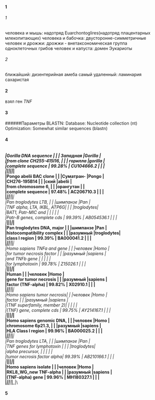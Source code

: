 #### 1

###### 1
человека и мышь: надотряд Euarchontoglires(надотряд плацентарных млекопитающих)
человека и бабочка: двусторонне-симметричные
человек и дрожжи: дрожжи - внетаксономическая группа одноклеточных грибов
человек и капуста: домен Эукариоты

###### 2
ближайший: дизентерийная амеба
самый удаленный: ламинария сахаристая

#### 2

взял ген *TNF*

#### 3

######Параметры BLASTN: 
Database: Nucleotide collection (nt)
Optimization: Somewhat similar sequences (blastn)

#### 4

_____________________________________________________________________________\
|Gorilla DNA sequence 		|		 |				| Западная 	|Gorilla 	|\
|from clone CH255-415I16, 	|		 |				| горилла	|gorilla 	|\
|complete sequence 			| 99.28% | CU104666.2	|			|			|\
|___________________________|________|______________|___________|___________|\
|Pongo abelii BAC clone 	|		 |				|Суматран-	|Pongo		|\
|CH276-195B14 				|		 |				|ский		|abelii		|\
|from chromosome 6, 		|		 |				|орангутан	|			|\
|complete sequence 			| 97.48% | AC206710.3	|			|			|\
|___________________________|________|______________|___________|___________|\
|Pan troglodytes LTB,		|		 |				|шимпанзе	|Pan		|\
|TNF alpha, LTA, IKBL, ATP6G|		 |				|			|troglodytes|\
|BAT1, Patr-MIC and			|		 |				|			|			|\
|Patr-B genes, complete cds	| 99.39% | AB054536.1	|			|			|\
|___________________________|________|______________|___________|___________|\
|Pan troglodytes DNA, major |		 |				|шимпанзе	|Pan		|\
|histocompatibility complex |		 |				|разумный	|troglodytes|\
|class I region				| 99.39% | BA000041.2	|			|			|\
|___________________________|________|______________|___________|___________|\
|Homo sapiens TNFa and gene |	     |				|человек	|Homo		|\
|for tumor necrosis factor 	|		 |				|разумный	|sapiens	|\
|and TNFb gene 				|		 |				|			|			|\
|for lymphotoxin			| 99.78% | Z15026.1		|			|			|\
|___________________________|________|______________|___________|___________|\
|Human 						|		 |				|человек	|Homo		|\
|gene for tumor necrosis 	|		 |				|разумный	|sapiens	|\
|factor (TNF-alpha)			| 99.82% | X02910.1		|			|			|\
|___________________________|________|______________|___________|___________|\
|Homo sapiens tumor necrosis|		 |				|человек	|Homo		|\
|factor						|		 |				|разумный	|sapiens	|\
|(TNF superfamily, member 2)| 		 |				|			|			|\
|(TNF) gene, complete cds	| 99.75% | AY214167.1	|			|			|\
|___________________________|________|______________|___________|___________|\
|Homo sapiens genomic DNA, 	|		 |				|человек	|Homo		|\
|chromosome 6p21.3, 		|		 |				|разумный	|sapiens	|\
|HLA Class I region			| 99.96% | BA000025.2	|			|			|\
|___________________________|________|______________|___________|___________|\
|Pan troglodytes LTA,		|		 |				|шимпанзе	|Pan		|\
|TNF genes for lymphotoxin 	|		 |			 	|			|troglodytes|\
|alpha precursor,			|		 |				|			|			|\
|tumor necrosis factor alpha| 99.39% | AB210166.1	|			|			|\
|___________________________|________|______________|___________|___________|\
|Homo sapiens isolate 		|		 |				|человек	|Homo		|\
|RKL8_WG_new TNF-alpha 		|		 |				|разумный	|sapiens	|\
|(TNF-alpha) gene 			| 99.96% | MH180327.1	|			|			|\
|___________________________|________|______________|___________|___________|\

#### 5

